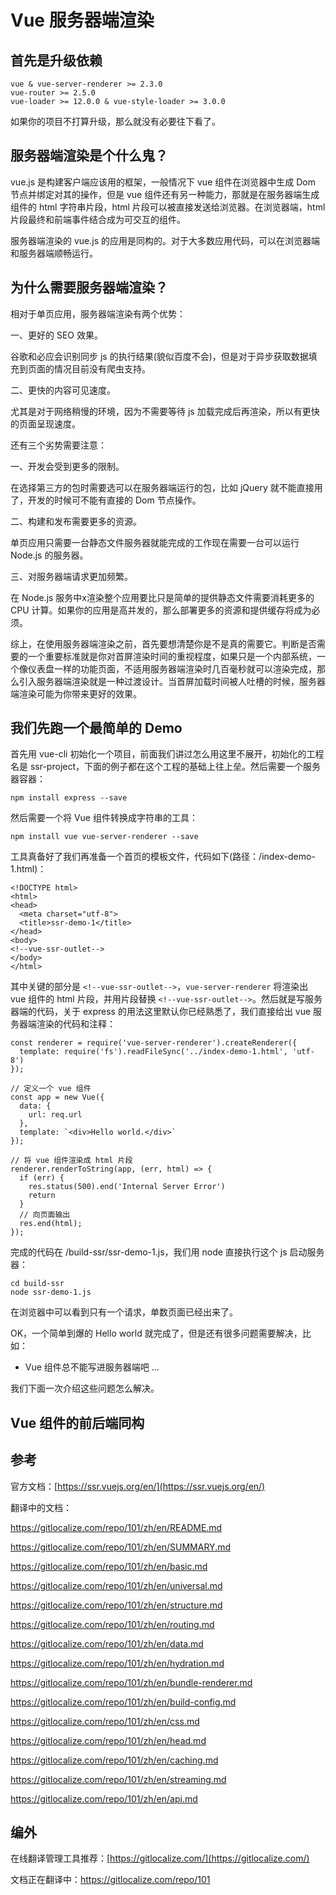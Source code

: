 # Vue 服务器端渲染

## 首先是升级依赖

    vue & vue-server-renderer >= 2.3.0
    vue-router >= 2.5.0
    vue-loader >= 12.0.0 & vue-style-loader >= 3.0.0

如果你的项目不打算升级，那么就没有必要往下看了。

## 服务器端渲染是个什么鬼？

vue.js 是构建客户端应该用的框架，一般情况下 vue 组件在浏览器中生成 Dom 节点并绑定对其的操作，但是 vue 组件还有另一种能力，那就是在服务器端生成组件的 html 字符串片段，html 片段可以被直接发送给浏览器。在浏览器端，html 片段最终和前端事件结合成为可交互的组件。

服务器端渲染的 vue.js 的应用是同构的。对于大多数应用代码，可以在浏览器端和服务器端顺畅运行。

## 为什么需要服务器端渲染？

相对于单页应用，服务器端渲染有两个优势：

一、更好的 SEO 效果。

谷歌和必应会识别同步 js 的执行结果(貌似百度不会)，但是对于异步获取数据填充到页面的情况目前没有爬虫支持。

二、更快的内容可见速度。

尤其是对于网络稍慢的环境，因为不需要等待 js 加载完成后再渲染，所以有更快的页面呈现速度。

还有三个劣势需要注意：

一、开发会受到更多的限制。

在选择第三方的包时需要选可以在服务器端运行的包，比如 jQuery 就不能直接用了，开发的时候可不能有直接的 Dom 节点操作。

二、构建和发布需要更多的资源。

单页应用只需要一台静态文件服务器就能完成的工作现在需要一台可以运行 Node.js 的服务器。

三、对服务器端请求更加频繁。

在 Node.js 服务中x渲染整个应用要比只是简单的提供静态文件需要消耗更多的 CPU 计算。如果你的应用是高并发的，那么部署更多的资源和提供缓存将成为必须。

综上，在使用服务器端渲染之前，首先要想清楚你是不是真的需要它。判断是否需要的一个重要标准就是你对首屏渲染时间的重视程度，如果只是一个内部系统，一个像仪表盘一样的功能页面，不适用服务器端渲染时几百毫秒就可以渲染完成，那么引入服务器端渲染就是一种过渡设计。当首屏加载时间被人吐槽的时候，服务器端渲染可能为你带来更好的效果。

## 我们先跑一个最简单的 Demo

首先用 vue-cli 初始化一个项目，前面我们讲过怎么用这里不展开，初始化的工程名是 ssr-project，下面的例子都在这个工程的基础上往上垒。然后需要一个服务器容器：
 
    npm install express --save

然后需要一个将 Vue 组件转换成字符串的工具：

    npm install vue vue-server-renderer --save

工具真备好了我们再准备一个首页的模板文件，代码如下(路径：/index-demo-1.html)：

    <!DOCTYPE html>
    <html>
    <head>
      <meta charset="utf-8">
      <title>ssr-demo-1</title>
    </head>
    <body>
    <!--vue-ssr-outlet-->
    </body>
    </html>

其中关键的部分是 `<!--vue-ssr-outlet-->`，`vue-server-renderer` 将渲染出 vue 组件的 html 片段，并用片段替换 `<!--vue-ssr-outlet-->`。然后就是写服务器端的代码，关于 express 的用法这里默认你已经熟悉了，我们直接给出 vue 服务器端渲染的代码和注释：

    const renderer = require('vue-server-renderer').createRenderer({
      template: require('fs').readFileSync('../index-demo-1.html', 'utf-8')
    });
    
    // 定义一个 vue 组件
    const app = new Vue({
      data: {
        url: req.url
      },
      template: `<div>Hello world.</div>`
    });
    
    // 将 vue 组件渲染成 html 片段
    renderer.renderToString(app, (err, html) => {
      if (err) {
        res.status(500).end('Internal Server Error')
        return
      }
      // 向页面输出
      res.end(html);
    });

完成的代码在 /build-ssr/ssr-demo-1.js，我们用 node 直接执行这个 js 启动服务器：

    cd build-ssr
    node ssr-demo-1.js

在浏览器中可以看到只有一个请求，单数页面已经出来了。

OK，一个简单到爆的 Hello world 就完成了，但是还有很多问题需要解决，比如：

- Vue 组件总不能写进服务器端吧
...

我们下面一次介绍这些问题怎么解决。

## Vue 组件的前后端同构

## 参考

官方文档：[https://ssr.vuejs.org/en/](https://ssr.vuejs.org/en/)

翻译中的文档：

https://gitlocalize.com/repo/101/zh/en/README.md

https://gitlocalize.com/repo/101/zh/en/SUMMARY.md

https://gitlocalize.com/repo/101/zh/en/basic.md

https://gitlocalize.com/repo/101/zh/en/universal.md

https://gitlocalize.com/repo/101/zh/en/structure.md

https://gitlocalize.com/repo/101/zh/en/routing.md

https://gitlocalize.com/repo/101/zh/en/data.md

https://gitlocalize.com/repo/101/zh/en/hydration.md

https://gitlocalize.com/repo/101/zh/en/bundle-renderer.md

https://gitlocalize.com/repo/101/zh/en/build-config.md

https://gitlocalize.com/repo/101/zh/en/css.md

https://gitlocalize.com/repo/101/zh/en/head.md

https://gitlocalize.com/repo/101/zh/en/caching.md

https://gitlocalize.com/repo/101/zh/en/streaming.md

https://gitlocalize.com/repo/101/zh/en/api.md

## 编外

在线翻译管理工具推荐：[https://gitlocalize.com/](https://gitlocalize.com/)

文档正在翻译中：https://gitlocalize.com/repo/101

